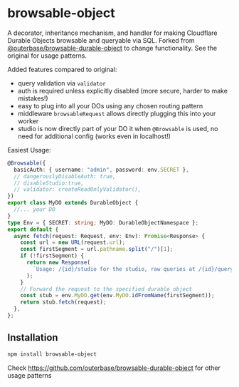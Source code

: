 # browsable-object

A decorator, inheritance mechanism, and handler for making Cloudflare Durable Objects browsable and queryable via SQL. Forked from [@outerbase/browsable-durable-object](https://github.com/outerbase/browsable-durable-object) to change functionality. See the original for usage patterns.

Added features compared to original:

- query validation via `validator`
- auth is required unless explicitly disabled (more secure, harder to make mistakes!)
- easy to plug into all your DOs using any chosen routing pattern
- middleware `browsableRequest` allows directly plugging this into your worker
- studio is now directly part of your DO it when `@Browsable` is used, no need for additional config (works even in localhost!)

Easiest Usage:

```ts
@Browsable({
  basicAuth: { username: "admin", password: env.SECRET },
  // dangerouslyDisableAuth: true,
  // disableStudio:true,
  // validator: createReadOnlyValidator(),
})
export class MyDO extends DurableObject {
  //... your DO
}
type Env = { SECRET: string; MyDO: DurableObjectNamespace };
export default {
  async fetch(request: Request, env: Env): Promise<Response> {
    const url = new URL(request.url);
    const firstSegment = url.pathname.split("/")[1];
    if (!firstSegment) {
      return new Response(
        `Usage: /{id}/studio for the studio, raw queries at /{id}/query/raw`,
      );
    }
    // Forward the request to the specified durable object
    const stub = env.MyDO.get(env.MyDO.idFromName(firstSegment));
    return stub.fetch(request);
  },
};
```

## Installation

```bash
npm install browsable-object
```

Check https://github.com/outerbase/browsable-durable-object for other usage patterns
